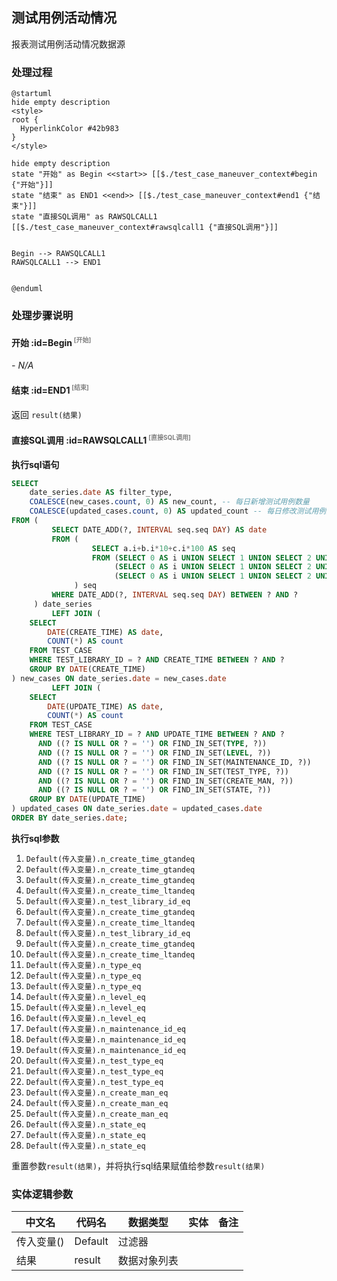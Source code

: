 ## 测试用例活动情况 <!-- {docsify-ignore-all} -->

   报表测试用例活动情况数据源

### 处理过程

```plantuml
@startuml
hide empty description
<style>
root {
  HyperlinkColor #42b983
}
</style>

hide empty description
state "开始" as Begin <<start>> [[$./test_case_maneuver_context#begin {"开始"}]]
state "结束" as END1 <<end>> [[$./test_case_maneuver_context#end1 {"结束"}]]
state "直接SQL调用" as RAWSQLCALL1  [[$./test_case_maneuver_context#rawsqlcall1 {"直接SQL调用"}]]


Begin --> RAWSQLCALL1
RAWSQLCALL1 --> END1


@enduml
```


### 处理步骤说明

#### 开始 :id=Begin<sup class="footnote-symbol"> <font color=gray size=1>[开始]</font></sup>



*- N/A*
#### 结束 :id=END1<sup class="footnote-symbol"> <font color=gray size=1>[结束]</font></sup>



返回 `result(结果)`

#### 直接SQL调用 :id=RAWSQLCALL1<sup class="footnote-symbol"> <font color=gray size=1>[直接SQL调用]</font></sup>



<p class="panel-title"><b>执行sql语句</b></p>

```sql
SELECT
    date_series.date AS filter_type,
    COALESCE(new_cases.count, 0) AS new_count, -- 每日新增测试用例数量
    COALESCE(updated_cases.count, 0) AS updated_count -- 每日修改测试用例数量
FROM (
         SELECT DATE_ADD(?, INTERVAL seq.seq DAY) AS date
         FROM (
                  SELECT a.i+b.i*10+c.i*100 AS seq
                  FROM (SELECT 0 AS i UNION SELECT 1 UNION SELECT 2 UNION SELECT 3 UNION SELECT 4 UNION SELECT 5 UNION SELECT 6 UNION SELECT 7 UNION SELECT 8 UNION SELECT 9) a,
                       (SELECT 0 AS i UNION SELECT 1 UNION SELECT 2 UNION SELECT 3 UNION SELECT 4 UNION SELECT 5 UNION SELECT 6 UNION SELECT 7 UNION SELECT 8 UNION SELECT 9) b,
                       (SELECT 0 AS i UNION SELECT 1 UNION SELECT 2 UNION SELECT 3 UNION SELECT 4 UNION SELECT 5 UNION SELECT 6 UNION SELECT 7 UNION SELECT 8 UNION SELECT 9) c
              ) seq
         WHERE DATE_ADD(?, INTERVAL seq.seq DAY) BETWEEN ? AND ?
     ) date_series
         LEFT JOIN (
    SELECT
        DATE(CREATE_TIME) AS date,
        COUNT(*) AS count
    FROM TEST_CASE
    WHERE TEST_LIBRARY_ID = ? AND CREATE_TIME BETWEEN ? AND ?
    GROUP BY DATE(CREATE_TIME)
) new_cases ON date_series.date = new_cases.date
         LEFT JOIN (
    SELECT
        DATE(UPDATE_TIME) AS date,
        COUNT(*) AS count
    FROM TEST_CASE
    WHERE TEST_LIBRARY_ID = ? AND UPDATE_TIME BETWEEN ? AND ?
      AND ((? IS NULL OR ? = '') OR FIND_IN_SET(TYPE, ?))
      AND ((? IS NULL OR ? = '') OR FIND_IN_SET(LEVEL, ?))
      AND ((? IS NULL OR ? = '') OR FIND_IN_SET(MAINTENANCE_ID, ?))
      AND ((? IS NULL OR ? = '') OR FIND_IN_SET(TEST_TYPE, ?))
      AND ((? IS NULL OR ? = '') OR FIND_IN_SET(CREATE_MAN, ?))
      AND ((? IS NULL OR ? = '') OR FIND_IN_SET(STATE, ?))
    GROUP BY DATE(UPDATE_TIME)
) updated_cases ON date_series.date = updated_cases.date
ORDER BY date_series.date;
```

<p class="panel-title"><b>执行sql参数</b></p>

1. `Default(传入变量).n_create_time_gtandeq`
2. `Default(传入变量).n_create_time_gtandeq`
3. `Default(传入变量).n_create_time_gtandeq`
4. `Default(传入变量).n_create_time_ltandeq`
5. `Default(传入变量).n_test_library_id_eq`
6. `Default(传入变量).n_create_time_gtandeq`
7. `Default(传入变量).n_create_time_ltandeq`
8. `Default(传入变量).n_test_library_id_eq`
9. `Default(传入变量).n_create_time_gtandeq`
10. `Default(传入变量).n_create_time_ltandeq`
11. `Default(传入变量).n_type_eq`
12. `Default(传入变量).n_type_eq`
13. `Default(传入变量).n_type_eq`
14. `Default(传入变量).n_level_eq`
15. `Default(传入变量).n_level_eq`
16. `Default(传入变量).n_level_eq`
17. `Default(传入变量).n_maintenance_id_eq`
18. `Default(传入变量).n_maintenance_id_eq`
19. `Default(传入变量).n_maintenance_id_eq`
20. `Default(传入变量).n_test_type_eq`
21. `Default(传入变量).n_test_type_eq`
22. `Default(传入变量).n_test_type_eq`
23. `Default(传入变量).n_create_man_eq`
24. `Default(传入变量).n_create_man_eq`
25. `Default(传入变量).n_create_man_eq`
26. `Default(传入变量).n_state_eq`
27. `Default(传入变量).n_state_eq`
28. `Default(传入变量).n_state_eq`

重置参数`result(结果)`，并将执行sql结果赋值给参数`result(结果)`



### 实体逻辑参数

|    中文名   |    代码名    |  数据类型    |  实体   |备注 |
| --------| --------| -------- | -------- | --------   |
|传入变量(<i class="fa fa-check"/></i>)|Default|过滤器|||
|结果|result|数据对象列表|||
